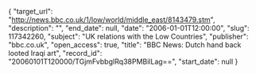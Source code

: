 {
  "target_url": "http://news.bbc.co.uk/1/low/world/middle_east/8143479.stm", 
  "description": "", 
  "end_date": null, 
  "date": "2006-01-01T12:00:00", 
  "slug": 117342260, 
  "subject": "UK relations with the Low Countries", 
  "publisher": "bbc.co.uk", 
  "open_access": true, 
  "title": "BBC News: Dutch hand back looted Iraqi art", 
  "record_id": "20060101T120000/TGjmFvbbgIRq38PMBilLag==", 
  "start_date": null
}

